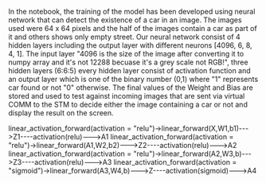 In the notebook, the training of the model has been developed using neural network that can detect the existence of a car in an image. The images used were 64 x 64 pixels and the half of the images contain a car as part of it and others shows only empty street. Our neural network consist of 4 hidden layers including the output layer with different neurons [4096, 6, 8, 4, 1]. The input layer "4096 is the size of the image after converting it to numpy array and it's not 12288 becuase it's a grey scale not RGB!", three hidden layers (6:6:5) every hidden layer consist of activation function and an output layer which is one of the binary number (0,1) where "1" represents car found or not "0" otherwise. The final values of the Weight and Bias are stored and used to test against incoming images that are sent via virtual COMM to the STM to decide either the image containing a car or not and display the result on the screen. 


linear_activation_forward(activation = "relu")->linear_forward(X,W1,b1)--->Z1----activation(relu)--->A1
linear_activation_forward(activation = "relu")->linear_forward(A1,W2,b2)--->Z2----activation(relu)--->A2
linear_activation_forward(activation = "relu")->linear_forward(A2,W3,b)--->Z3----activation(relu)--->A3
linear_activation_forward(activation = "sigmoid")->linear_forward(A3,W4,b)--->Z----activation(sigmoid)--->A4
